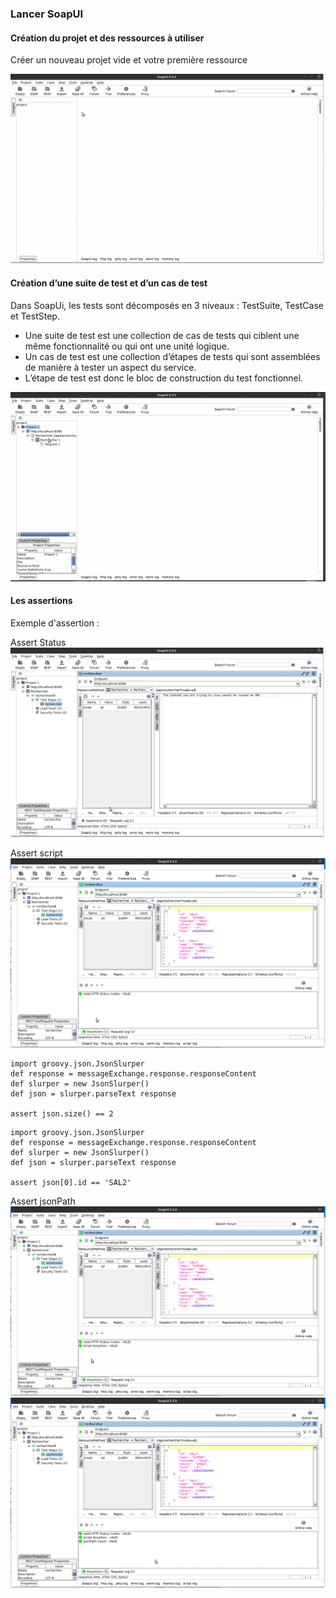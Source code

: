 
### Lancer SoapUI

#### Création du projet et des ressources à utiliser
Créer un nouveau projet vide et votre première ressource

![Gif créer ressources](/docs/ressources.gif)

#### Création d’une suite de test et d’un cas de test
Dans SoapUi, les tests sont décomposés en 3 niveaux : TestSuite, TestCase et TestStep.

- Une suite de test est une collection de cas de tests qui ciblent une même fonctionnalité ou qui ont une
unité logique.
- Un cas de test est une collection d’étapes de tests qui sont assemblées de manière à tester un aspect
du service.
- L’étape de test est donc le bloc de construction du test fonctionnel.

![Gif créer suite de test](/docs/testsuite.gif)

#### Les assertions

Exemple d'assertion :

Assert Status
![Gif status code](/docs/assert_status.gif)

Assert script
![Gif assert script](/docs/assert_script.gif)
```
import groovy.json.JsonSlurper
def response = messageExchange.response.responseContent
def slurper = new JsonSlurper()
def json = slurper.parseText response

assert json.size() == 2

```

```
import groovy.json.JsonSlurper
def response = messageExchange.response.responseContent
def slurper = new JsonSlurper()
def json = slurper.parseText response

assert json[0].id == 'SAL2'

```

Assert jsonPath
![Gif assert jsonPathCount](/docs/assert_jsonpath.gif)
![Gif assert jsonPath](/docs/assert_jsonpath2.gif)


